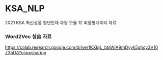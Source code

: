 # KSA_NLP
2021 KSA 혁신성장 청년인재 과정 모듈 12 비정형데이터 자료


### Word2Vec 실습 자료
https://colab.research.google.com/drive/1KXlqL_btsWlA9mDyyk5ghcy3V10Z35DA?usp=sharing
